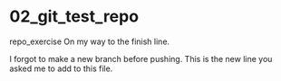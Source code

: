 # 02_git_test_repo
repo_exercise
On my way to the finish line.

I forgot to make a new branch before pushing.
This is the new line you asked me to add to this file.